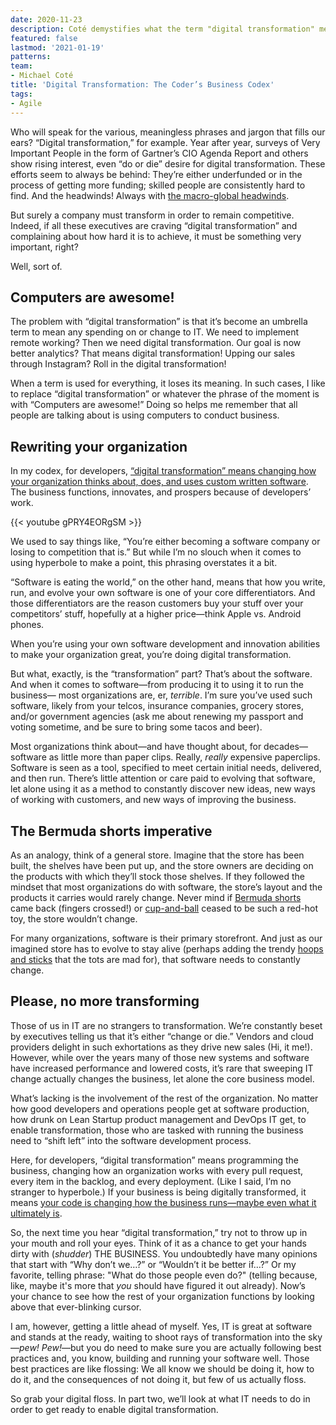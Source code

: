 ```yaml
---
date: 2020-11-23
description: Coté demystifies what the term "digital transformation" means for developers.
featured: false
lastmod: '2021-01-19'
patterns:
team:
- Michael Coté
title: 'Digital Transformation: The Coder’s Business Codex'
tags:
- Agile
---
```


Who will speak for the various, meaningless phrases and jargon that fills our ears? “Digital transformation,” for example. Year after year, surveys of Very Important People in the form of Gartner’s CIO Agenda Report and others show rising interest, even “do or die” desire for digital transformation. These efforts seem to always be behind: They’re either underfunded or in the process of getting more funding; skilled people are consistently hard to find. And the headwinds! Always with [the macro-global headwinds](https://twitter.com/cote/status/1327242407361056776).

But surely a company must transform in order to remain competitive. Indeed, if all these executives are craving “digital transformation” and complaining about how hard it is to achieve, it must be something very important, right?

Well, sort of. 

## Computers are awesome!

The problem with “digital transformation” is that it’s become an umbrella term to mean any spending on or change to IT. We need to implement remote working? Then we need digital transformation. Our goal is now better analytics? That means digital transformation! Upping our sales through Instagram? Roll in the digital transformation!

When a term is used for everything, it loses its meaning. In such cases, I like to replace “digital transformation” or whatever the phrase of the moment is with “Computers are awesome!” Doing so helps me remember that all people are talking about is using computers to conduct business.

## Rewriting your organization

In my codex, for developers, [“digital transformation” means changing how your organization thinks about, does, and uses custom written software](https://www.youtube.com/watch?v=gPRY4EORgSM&feature=youtu.be&t=2m35s). The business functions, innovates, and prospers because of developers’ work. 

{{< youtube gPRY4EORgSM >}}

We used to say things like, “You’re either becoming a software company or losing to competition that is.” But while I’m no slouch when it comes to using hyperbole to make a point, this phrasing overstates it a bit. 

“Software is eating the world,” on the other hand, means that how you write, run, and evolve your own software is one of your core differentiators. And those differentiators are the reason customers buy your stuff over your competitors’ stuff, hopefully at a higher price—think Apple vs. Android phones.

When you’re using your own software development and innovation abilities to make your organization great, you’re doing digital transformation.

But what, exactly, is the “transformation” part? That’s about the software. And when it comes to software—from producing it to using it to run the business— most organizations are, er, _terrible_. I’m sure you’ve used such software, likely from your telcos, insurance companies, grocery stores, and/or government agencies (ask me about renewing my passport and voting sometime, and be sure to bring some tacos and beer). 

Most organizations think about—and have thought about, for decades—software as little more than paper clips. Really, _really_ expensive paperclips. Software is seen as a tool, specified to meet certain initial needs, delivered, and then run. There’s little attention or care paid to evolving that software, let alone using it as a method to constantly discover new ideas, new ways of working with customers, and new ways of improving the business.

## The Bermuda shorts imperative

As an analogy, think of a general store. Imagine that the store has been built, the shelves have been  put up, and the store owners are deciding on the products with which they’ll stock those shelves. If they followed the mindset that most organizations do with software, the store’s layout and the products it carries would rarely change. Never mind if [Bermuda shorts](https://twitter.com/cote/status/1322104692579700736) came back (fingers crossed!) or [cup-and-ball](https://en.wikipedia.org/wiki/Cup-and-ball) ceased to be such a red-hot toy, the store wouldn’t change. 

For many organizations, software is their primary storefront. And just as our imagined store has to evolve to stay alive (perhaps adding the trendy [hoops and sticks](https://en.wikipedia.org/wiki/Hoop_rolling) that the tots are mad for), that software needs to constantly change.

## Please, no more transforming

Those of us in IT are no strangers to transformation. We’re constantly beset by executives telling us that it’s either “change or die.” Vendors and cloud providers delight in such exhortations as they drive new sales (Hi, it me!). However, while over the years many of those new systems and software have increased performance and lowered costs, it’s rare that sweeping IT change actually changes the business, let alone the core business model.

What’s lacking is the involvement of the rest of the organization. No matter how good developers and operations people get at software production, how drunk on Lean Startup product management and DevOps IT get, to enable transformation, those who are tasked with running the business need to “shift left” into the software development process.

Here, for developers, “digital transformation” means programming the business, changing how an organization works with every pull request, every item in the backlog, and every deployment. (Like I said, I’m no stranger to hyperbole.) If your business is being digitally transformed, it means [your code is changing how the business runs—maybe even what it ultimately is](https://www.youtube.com/watch?v=0RgX1n8vSiQ&feature=youtu.be&t=19m20s).

So, the next time you hear “digital transformation,” try not to throw up in your mouth and roll your eyes. Think of it as a chance to get your hands dirty with (_shudder_) THE BUSINESS. You undoubtedly have many opinions that start with “Why don’t we…?” or “Wouldn’t it be better if…?” Or my favorite, telling phrase: "What do those people even do?" (telling because, like, maybe it's more that _you_ should have figured it out already). Now’s your chance to see how the rest of your organization functions by looking above that ever-blinking cursor.

I am, however, getting a little ahead of myself. Yes, IT is great at software and stands at the ready, waiting to shoot rays of transformation into the sky—_pew! Pew!_—but you do need to make sure you are actually following best practices and, you know, building and running your software well. Those best practices are like flossing: We all know we should be doing it, how to do it, and the consequences of not doing it, but few of us actually floss.

So grab your digital floss. In part two, we’ll look at what IT needs to do in order to get ready to enable digital transformation.